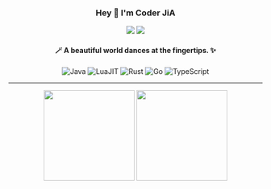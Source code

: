 <p align="center">
  <h3 align="center">Hey 👋 I'm Coder JiA</h3>
  <p align="center">
    <a href="cj2act@email.com"><img src="https://img.shields.io/badge/Email-D14836?style=flat-square&logo=gmail&logoColor=white" /></a>
    <a href="https://github.com/cj2a7t"><img src="https://img.shields.io/badge/GitHub-181717?style=flat-square&logo=github&logoColor=white" /></a>
  </p>
</p>
<h4 align="center">🪄 A beautiful world dances at the fingertips. ✨</h4>
<p align="center">
  <img alt="Java" src="https://img.shields.io/badge/Java0?style=for-the-badge&logo=openjdk&logoColor=white" />
  <img alt="LuaJIT" src="https://img.shields.io/badge/LuaJIT?style=for-the-badge&logo=lua&logoColor=white" />
  <img alt="Rust" src="https://img.shields.io/badge/Rust?style=for-the-badge&logo=rust&logoColor=white" />
  <img alt="Go" src="https://img.shields.io/badge/Go?style=for-the-badge&logo=go&logoColor=white" />
  <img alt="TypeScript" src="https://img.shields.io/badge/TypeScript?style=for-the-badge&logo=go&logoColor=white" />
</p>

---

<p align="center">
  <img height="180px" src="https://github-readme-stats.vercel.app/api/top-langs/?username=cj2a7t&layout=compact&langs_count=6&theme=tokyonight&hide_border=true&count_private=true" />
  <img height="180px" src="https://github-readme-stats.vercel.app/api?username=cj2a7t&show_icons=true&theme=tokyonight&hide_border=true&count_private=true" />
</p>

